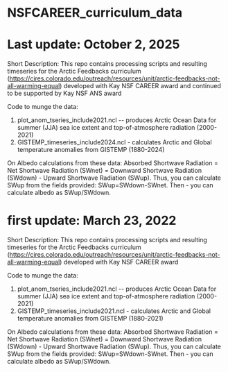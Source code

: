 # NSFCAREER_curriculum_data
# Last update: October 2, 2025

Short Description: This repo contains processing scripts and resulting timeseries for the Arctic Feedbacks curriculum (https://cires.colorado.edu/outreach/resources/unit/arctic-feedbacks-not-all-warming-equal) developed with Kay NSF CAREER award and continued to be supported by Kay NSF ANS award

Code to munge the data:
1) plot_anom_tseries_include2021.ncl -- produces Arctic Ocean Data for summer (JJA) sea ice extent and top-of-atmosphere radiation (2000-2021)
2) GISTEMP_timeseries_include2024.ncl - calculates Arctic and Global temperature anomalies from GISTEMP (1880-2024)

On Albedo calculations from these data:  Absorbed Shortwave Radiation = Net Shortwave Radiation (SWnet) = Downward Shortwave Radiation (SWdown) - Upward Shortwave Radiation (SWup).  Thus, you can calculate SWup from the fields provided: SWup=SWdown-SWnet.  Then - you can calculate albedo as SWup/SWdown.





# first update: March 23, 2022

Short Description: This repo contains processing scripts and resulting timeseries for the Arctic Feedbacks curriculum (https://cires.colorado.edu/outreach/resources/unit/arctic-feedbacks-not-all-warming-equal) developed with Kay NSF CAREER award

Code to munge the data:
1) plot_anom_tseries_include2021.ncl -- produces Arctic Ocean Data for summer (JJA) sea ice extent and top-of-atmosphere radiation (2000-2021)
2) GISTEMP_timeseries_include2021.ncl - calculates Arctic and Global temperature anomalies from GISTEMP (1880-2021)

On Albedo calculations from these data:  Absorbed Shortwave Radiation = Net Shortwave Radiation (SWnet) = Downward Shortwave Radiation (SWdown) - Upward Shortwave Radiation (SWup).  Thus, you can calculate SWup from the fields provided: SWup=SWdown-SWnet.  Then - you can calculate albedo as SWup/SWdown.
